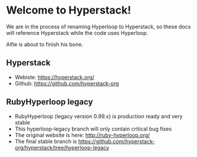 # Welcome to Hyperstack!

We are in the process of renaming Hyperloop to Hyperstack, so these docs will reference Hyperstack while the code uses Hyperloop.

Alfie is about to finish his bone.

## Hyperstack

+ Webiste: https://hyperstack.org/
+ Github: https://github.com/hyperstack-org

## RubyHyperloop legacy

+ RubyHyperloop (legacy version 0.99.x) is production ready and very stable
+ This hyperloop-legacy branch will only contain critical bug fixes
+ The original website is here: http://ruby-hyperloop.org/
+ The final stable branch is https://github.com/hyperstack-org/hyperstack/tree/hyperloop-legacy
  
